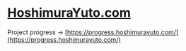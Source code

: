 # [HoshimuraYuto.com](https://HoshimuraYuto.com)

Project progress -> [https://progress.hoshimurayuto.com/](https://progress.hoshimurayuto.com/)
